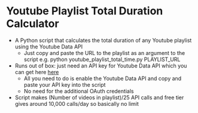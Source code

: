 # Youtube Playlist Total Duration Calculator
* A Python script that calculates the total duration of any Youtube playlist using the Youtube Data API
  * Just copy and paste the URL to the playlist as an argument to the script e.g. python youtube_playlist_total_time.py PLAYLIST_URL
* Runs out of box: just need an API key for Youtube Data API which you can get here [here](https://console.developers.google.com)
  * All you need to do is enable the Youtube Data API and copy and paste your API key into the script
  * No need for the additional OAuth credentials
* Script makes (Number of videos in playlist)/25 API calls and free tier gives around 10,000 calls/day so basically no limit
